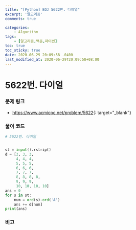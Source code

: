 ```yaml
---
title: "[Python] BOJ 5622번. 다이얼"
excerpt: '알고리즘'
comments: true

categories:
    - Algorithm
tags:
    - [알고리즘,백준,파이썬]
toc: true
toc_sticky: true
date: 2020-06-29 20:09:58 -0400
last_modified_at: 2020-06-29T20:09:58+08:00
---
```


# 5622번. 다이얼

### 문제 링크
- <https://www.acmicpc.net/problem/5622>{: target="\_blank"}

### 풀이 코드

```python
# 5622번. 다이얼


st = input().rstrip()
d = [3, 3, 3,
     4, 4, 4,
     5, 5, 5,
     6, 6, 6,
     7, 7, 7,
     8, 8, 8, 8,
     9, 9, 9,
     10, 10, 10, 10]
ans = 0
for s in st:
    num = ord(s)-ord('A')
    ans += d[num]
print(ans)
```

### 비고